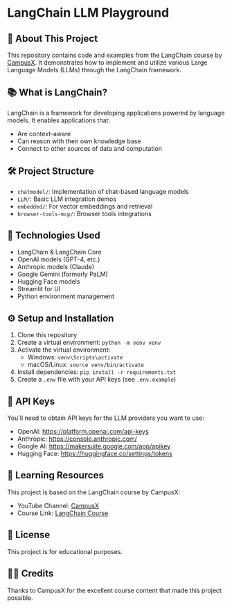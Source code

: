 # LangChain LLM Playground

## 🚀 About This Project

This repository contains code and examples from the LangChain course by [CampusX](https://www.youtube.com/@campusx-official). It demonstrates how to implement and utilize various Large Language Models (LLMs) through the LangChain framework.

## 📚 What is LangChain?

LangChain is a framework for developing applications powered by language models. It enables applications that:
- Are context-aware
- Can reason with their own knowledge base
- Connect to other sources of data and computation

## 🛠 Project Structure

- `chatmodel/`: Implementation of chat-based language models
- `LLM/`: Basic LLM integration demos
- `embedded/`: For vector embeddings and retrieval
- `browser-tools-mcp/`: Browser tools integrations

## 🔧 Technologies Used

- LangChain & LangChain Core
- OpenAI models (GPT-4, etc.)
- Anthropic models (Claude)
- Google Gemini (formerly PaLM)
- Hugging Face models
- Streamlit for UI
- Python environment management

## ⚙️ Setup and Installation

1. Clone this repository
2. Create a virtual environment: `python -m venv venv`
3. Activate the virtual environment:
   - Windows: `venv\Scripts\activate`
   - macOS/Linux: `source venv/bin/activate`
4. Install dependencies: `pip install -r requirements.txt`
5. Create a `.env` file with your API keys (see `.env.example`)

## 🔑 API Keys

You'll need to obtain API keys for the LLM providers you want to use:
- OpenAI: https://platform.openai.com/api-keys
- Anthropic: https://console.anthropic.com/
- Google AI: https://makersuite.google.com/app/apikey
- Hugging Face: https://huggingface.co/settings/tokens

## 📖 Learning Resources

This project is based on the LangChain course by CampusX:
- YouTube Channel: [CampusX](https://www.youtube.com/@campusx-official)
- Course Link: [LangChain Course](https://www.youtube.com/@campusx-official)

## 📝 License

This project is for educational purposes.

## 👨‍💻 Credits

Thanks to CampusX for the excellent course content that made this project possible.
